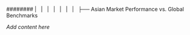 ######## |   |   |   |   |   |   |   ├── Asian Market Performance vs. Global Benchmarks

*Add content here*